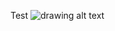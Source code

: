 Test
![drawing alt text](https://docs.google.com/drawings/d/1tcqp-jzASFkLEo7Hp8vFIIiBGfCKWJJQYqzlukZxzpI/export/png)
